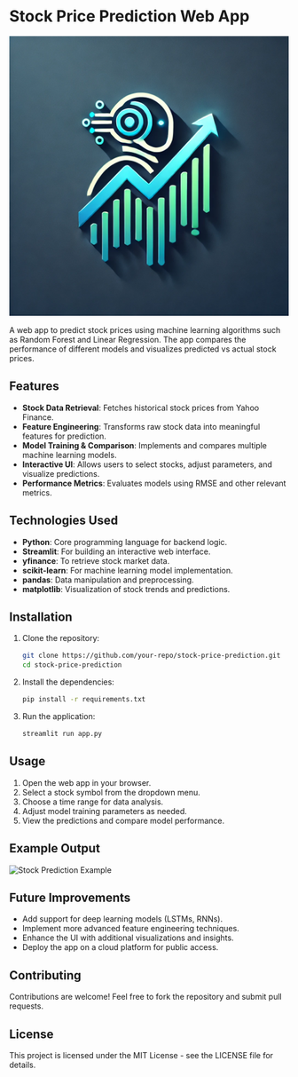 # Stock Price Prediction Web App

![Stock Price Prediction Logo](logo.webp)

A web app to predict stock prices using machine learning algorithms such as Random Forest and Linear Regression.
The app compares the performance of different models and visualizes predicted vs actual stock prices.

## Features
- **Stock Data Retrieval**: Fetches historical stock prices from Yahoo Finance.
- **Feature Engineering**: Transforms raw stock data into meaningful features for prediction.
- **Model Training & Comparison**: Implements and compares multiple machine learning models.
- **Interactive UI**: Allows users to select stocks, adjust parameters, and visualize predictions.
- **Performance Metrics**: Evaluates models using RMSE and other relevant metrics.

## Technologies Used
- **Python**: Core programming language for backend logic.
- **Streamlit**: For building an interactive web interface.
- **yfinance**: To retrieve stock market data.
- **scikit-learn**: For machine learning model implementation.
- **pandas**: Data manipulation and preprocessing.
- **matplotlib**: Visualization of stock trends and predictions.

## Installation
1. Clone the repository:
   ```bash
   git clone https://github.com/your-repo/stock-price-prediction.git
   cd stock-price-prediction
   ```
2. Install the dependencies:
   ```bash
   pip install -r requirements.txt
   ```
3. Run the application:
   ```bash
   streamlit run app.py
   ```

## Usage
1. Open the web app in your browser.
2. Select a stock symbol from the dropdown menu.
3. Choose a time range for data analysis.
4. Adjust model training parameters as needed.
5. View the predictions and compare model performance.

## Example Output
![Stock Prediction Example](example_output.png)

## Future Improvements
- Add support for deep learning models (LSTMs, RNNs).
- Implement more advanced feature engineering techniques.
- Enhance the UI with additional visualizations and insights.
- Deploy the app on a cloud platform for public access.

## Contributing
Contributions are welcome! Feel free to fork the repository and submit pull requests.

## License
This project is licensed under the MIT License - see the LICENSE file for details.

